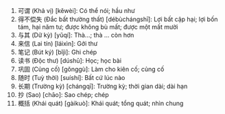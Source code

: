 1. 可谓 (Khả vị) [kěwèi]: Có thể nói; hầu như
2. 得不偿失 (Đắc bất thường thất) [débùchángshī]: Lợi bất cập hại; lợi bốn tám, hại năm tư; được không bù mất; được một mất mười
3. 与其 (Dữ kỳ) [yǔqí]: Thà...; thà ... còn hơn
4. 来信 (Lai tín) [láixìn]: Gởi thư
5. 笔记 (Bút ký) [bǐjì]: Ghi chép
6. 读书 (Độc thư) [dúshū]: Học; học bài
7. 巩固 (Củng cố) [gǒnggù]: Làm cho kiên cố; củng cố
8. 随时 (Tuỳ thời) [suíshí]: Bất cứ lúc nào
9. 长期 (Trường kỳ) [chángqī]: Trường kỳ; thời gian dài; dài hạn
10. 抄 (Sao) [chāo]: Sao chép; chép
11. 概括 (Khái quát) [gàikuò]: Khái quát; tổng quát; nhìn chung
